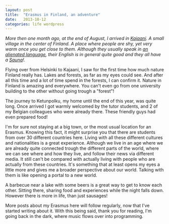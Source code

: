 ```yaml
---
layout: post
title:  "Erasmus in Finland, an adventure"
date:   2013-10-12
categories: life wordpress
---
```


_More then one month ago, at the end of August, I arrived in [Kajaani](http://en.wikipedia.org/wiki/Kajaani). A small village in the center of Finland. A place where people are shy, yet very warm once you get close to them. Although they usually speak in [an alienated language](http://www.bbc.co.uk/languages/yoursay/weird_words/finnish/you_are_so_huomiseksi.shtml), their English is in general quite good and they all have a [Sauna](http://en.wikipedia.org/wiki/Sauna)!._

Flying over from Helsinki to Kajaani, I saw for the first time how much nature Finland really has. Lakes and forests, as far as my eyes could see. And after all this time and a lot of time spend in the forests, I can confirm it. Nature in Finland is amazing and everywhere. You can't even go from one university building to the other without going trough a "forest"!

The journey to Ketunpolku, my home until the end of this year, was quite long. Once arrived I got warmly welcomed by the tutor students, and 2 of my Belgian colleagues who were already there. These friendly guys had even prepared food!

I'm for sure not staying at a big town, or the most usual location for an Erasmus. Knowing this fact, it might surprise you that there are students from over 30 different countries here. Living with all these different cultures and nationalities is a great experience. Although we live in an age where we are already quite connected trough the different parts of the world, where we can see where and how they live, and follow their news via different media. It still can't be compared with actually living with people who are actually from these countries. It's something that at least opens my eyes a little more and gives me a broader perspective about our world. Talking with them is like opening a portal to a new world.

A barbecue near a lake with some beers is a great way to get to know each other. Sitting there, sharing food and experiences while the night falls down. However there is more in life, than just sausages!

More posts about my Erasmus here will follow regularly, now that I've started writing about it. With this being said, thank you for reading, I'm going back in the dark, where music flows over into programming.
